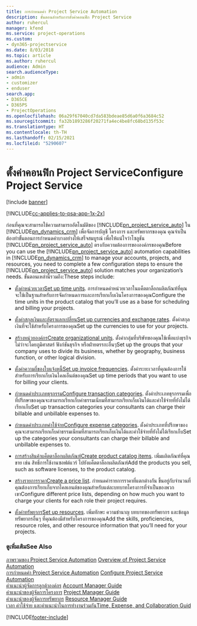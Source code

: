 ```yaml
---
title: การกำหนดค่า Project Service Automation
description: ขั้นตอนสำหรับการตั้งค่าคอนฟิก Project Service
author: ruhercul
manager: kfend
ms.service: project-operations
ms.custom:
- dyn365-projectservice
ms.date: 8/03/2018
ms.topic: article
ms.author: ruhercul
audience: Admin
search.audienceType:
- admin
- customizer
- enduser
search.app:
- D365CE
- D365PS
- ProjectOperations
ms.openlocfilehash: 06a29f67040cd7da583bdeae85d6a0f6a3684c52
ms.sourcegitcommit: fa32b1893286f20271fa4ec4be8fc68bd135f53c
ms.translationtype: HT
ms.contentlocale: th-TH
ms.lasthandoff: 02/15/2021
ms.locfileid: "5290607"
---
```

# <a name="configure-project-service"></a><span data-ttu-id="1f0c6-103">ตั้งค่าคอนฟิก Project Service</span><span class="sxs-lookup"><span data-stu-id="1f0c6-103">Configure Project Service</span></span>

[!include [banner](../includes/psa-now-project-operations.md)]

[!INCLUDE[cc-applies-to-psa-app-1x-2x](../includes/cc-applies-to-psa-app-1x-2x.md)]

<span data-ttu-id="1f0c6-104">ก่อนที่คุณจะสามารถใช้ความสามารถอัตโนมัติของ [!INCLUDE[pn_project_service_auto](../includes/pn-project-service-auto.md)] ใน [!INCLUDE[pn_dynamics_crm](../includes/pn-dynamics-crm.md)] เพื่อจัดการบัญชี โครงการ และทรัพยากรของคุณ คุณจำเป็นต้องทำขั้นตอนการกำหนดค่าบางอย่างให้เสร็จสมบูรณ์ เพื่อให้แน่ใจว่าโซลูชัน [!INCLUDE[pn_project_service_auto](../includes/pn-project-service-auto.md)] ตรงกับความต้องการขององค์กรของคุณ</span><span class="sxs-lookup"><span data-stu-id="1f0c6-104">Before you can use the [!INCLUDE[pn_project_service_auto](../includes/pn-project-service-auto.md)] automation capabilities in [!INCLUDE[pn_dynamics_crm](../includes/pn-dynamics-crm.md)] to manage your accounts, projects, and resources, you need to complete a few configuration steps to ensure the [!INCLUDE[pn_project_service_auto](../includes/pn-project-service-auto.md)] solution matches your organization’s needs.</span></span> <span data-ttu-id="1f0c6-105">ขั้นตอนเหล่านี้รวมถึง:</span><span class="sxs-lookup"><span data-stu-id="1f0c6-105">These steps include:</span></span>  
  
-   <span data-ttu-id="1f0c6-106">[ตั้งค่าหน่วยเวลา](../psa/set-up-time-units.md)</span><span class="sxs-lookup"><span data-stu-id="1f0c6-106">[Set up time units](../psa/set-up-time-units.md).</span></span> <span data-ttu-id="1f0c6-107">การกำหนดค่าหน่วยเวลาในแค็ตตาล็อกผลิตภัณฑ์ที่คุณจะใช้เป็นฐานสำหรับการจัดกำหนดการและการเรียกเก็บเงินโครงการของคุณ</span><span class="sxs-lookup"><span data-stu-id="1f0c6-107">Configure the time units in the product catalog that you’ll use as a base for scheduling and billing your projects.</span></span>  
  
-   <span data-ttu-id="1f0c6-108">[ตั้งค่าสกุลเงินและอัตราแลกเปลี่ยน](../psa/set-up-currencies-exchange-rates.md)</span><span class="sxs-lookup"><span data-stu-id="1f0c6-108">[Set up currencies and exchange rates](../psa/set-up-currencies-exchange-rates.md).</span></span> <span data-ttu-id="1f0c6-109">ตั้งค่าสกุลเงินที่จะใช้สำหรับโครงการของคุณ</span><span class="sxs-lookup"><span data-stu-id="1f0c6-109">Set up the currencies to use for your projects.</span></span>  
  
-   <span data-ttu-id="1f0c6-110">[สร้างหน่วยองค์กร](../psa/create-organizational-units.md)</span><span class="sxs-lookup"><span data-stu-id="1f0c6-110">[Create organizational units](../psa/create-organizational-units.md).</span></span> <span data-ttu-id="1f0c6-111">ตั้งค่ากลุ่มที่บริษัทของคุณใช้เพื่อแบ่งธุรกิจ ไม่ว่าจะโดยภูมิศาสตร์ ฟังก์ชันธุรกิจ หรือฝ่ายตรรกะอื่นๆ</span><span class="sxs-lookup"><span data-stu-id="1f0c6-111">Set up the groups that your company uses to divide its business, whether by geography, business function, or other logical division.</span></span>  
  
-   <span data-ttu-id="1f0c6-112">[ตั้งค่าความถี่ของใบแจ้งหนี้](../psa/set-up-invoice-frequencies.md)</span><span class="sxs-lookup"><span data-stu-id="1f0c6-112">[Set up invoice frequencies](../psa/set-up-invoice-frequencies.md).</span></span> <span data-ttu-id="1f0c6-113">ตั้งค่าระยะเวลาที่คุณต้องการใช้สำหรับการเรียกเก็บเงินไคลเอ็นต์ของคุณ</span><span class="sxs-lookup"><span data-stu-id="1f0c6-113">Set up time periods that you want to use for billing your clients.</span></span>  
  
-   <span data-ttu-id="1f0c6-114">[กำหนดค่าประเภทธุรกรรม](../psa/configure-transaction-categories.md)</span><span class="sxs-lookup"><span data-stu-id="1f0c6-114">[Configure transaction categories](../psa/configure-transaction-categories.md).</span></span> <span data-ttu-id="1f0c6-115">ตั้งค่าประเภทธุรกรรมเพื่อที่ปรึกษาของคุณจะสามารถเรียกเก็บค่าธรรมเนียมที่สามารถเรียกเก็บเงินได้และค่าใช้จ่ายที่ยังไม่ได้เรียกเก็บ</span><span class="sxs-lookup"><span data-stu-id="1f0c6-115">Set up transaction categories your consultants can charge their billable and unbillable expenses to.</span></span>  
  
-   <span data-ttu-id="1f0c6-116">[กำหนดค่าประเภทค่าใช้จ่าย](../psa/configure-expense-categories.md)</span><span class="sxs-lookup"><span data-stu-id="1f0c6-116">[Configure expense categories](../psa/configure-expense-categories.md).</span></span> <span data-ttu-id="1f0c6-117">ตั้งค่าประเภทที่ปรึกษาของคุณจะสามารถเรียกเก็บค่าธรรมเนียมที่สามารถเรียกเก็บเงินได้และค่าใช้จ่ายที่ยังไม่ได้เรียกเก็บ</span><span class="sxs-lookup"><span data-stu-id="1f0c6-117">Set up the categories your consultants can charge their billable and unbillable expenses to.</span></span>  
  
-   <span data-ttu-id="1f0c6-118">[การสร้างสินค้าแค็ตตาล็อกผลิตภัณฑ์](../psa/create-product-catalog-items.md)</span><span class="sxs-lookup"><span data-stu-id="1f0c6-118">[Create product catalog items](../psa/create-product-catalog-items.md).</span></span> <span data-ttu-id="1f0c6-119">เพิ่มผลิตภัณฑ์ที่คุณขาย เช่น สิทธิ์การใช้งานซอฟต์แวร์ ไปยังแค็ตตาล็อกผลิตภัณฑ์</span><span class="sxs-lookup"><span data-stu-id="1f0c6-119">Add the products you sell, such as software licenses, to the product catalog.</span></span>  
  
-   <span data-ttu-id="1f0c6-120">[สร้างรายการราคา](../psa/create-price-list.md)</span><span class="sxs-lookup"><span data-stu-id="1f0c6-120">[Create a price list](../psa/create-price-list.md).</span></span> <span data-ttu-id="1f0c6-121">กำหนดค่ารายการราคาที่แตกต่างกัน ขึ้นอยู่กับจำนวนที่คุณต้องการเรียกเก็บจากไคลเอนต์ของคุณสำหรับแต่ละบทบาทโครงการที่จำเป็นของพวกเขา</span><span class="sxs-lookup"><span data-stu-id="1f0c6-121">Configure different price lists, depending on how much you want to charge your clients for each role their project requires.</span></span>  
  
-   <span data-ttu-id="1f0c6-122">[ตั้งค่าทรัพยากร](../psa/set-up-resources.md)</span><span class="sxs-lookup"><span data-stu-id="1f0c6-122">[Set up resources](../psa/set-up-resources.md).</span></span> <span data-ttu-id="1f0c6-123">เพิ่มทักษะ ความชำนาญ บทบาทของทรัพยากร และข้อมูลทรัพยากรอื่นๆ ที่คุณต้องมีสำหรับโครงการของคุณ</span><span class="sxs-lookup"><span data-stu-id="1f0c6-123">Add the skills, proficiencies, resource roles, and other resource information that you’ll need for your projects.</span></span>  
  
### <a name="see-also"></a><span data-ttu-id="1f0c6-124">ดูเพิ่มเติม</span><span class="sxs-lookup"><span data-stu-id="1f0c6-124">See Also</span></span>  
 <span data-ttu-id="1f0c6-125">[ภาพรวมของ Project Service Automation](../psa/overview.md) </span><span class="sxs-lookup"><span data-stu-id="1f0c6-125">[Overview of Project Service Automation](../psa/overview.md) </span></span>  
 <span data-ttu-id="1f0c6-126">[การกำหนดค่า Project Service Automation](../psa/configure.md) </span><span class="sxs-lookup"><span data-stu-id="1f0c6-126">[Configure Project Service Automation](../psa/configure.md) </span></span>  
 <span data-ttu-id="1f0c6-127">[คำแนะนำผู้จัดการลูกค้าองค์กร](../psa/account-manager-guide.md) </span><span class="sxs-lookup"><span data-stu-id="1f0c6-127">[Account Manager Guide](../psa/account-manager-guide.md) </span></span>  
 <span data-ttu-id="1f0c6-128">[คำแนะนำของผู้จัดการโครงการ](../psa/project-manager-guide.md) </span><span class="sxs-lookup"><span data-stu-id="1f0c6-128">[Project Manager Guide](../psa/project-manager-guide.md) </span></span>  
 <span data-ttu-id="1f0c6-129">[คำแนะนำของผู้จัดการทรัพยากร](../psa/resource-manager-guide.md) </span><span class="sxs-lookup"><span data-stu-id="1f0c6-129">[Resource Manager Guide](../psa/resource-manager-guide.md) </span></span>  
 [<span data-ttu-id="1f0c6-130">เวลา ค่าใช้จ่าย และคำแนะนำในการทำงานร่วมกัน</span><span class="sxs-lookup"><span data-stu-id="1f0c6-130">Time, Expense, and Collaboration Guid</span></span>](../psa/time-expense-collaboration-guide.md)


[!INCLUDE[footer-include](../includes/footer-banner.md)]